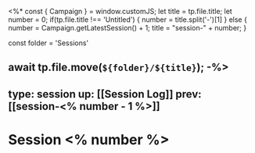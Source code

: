 <%* const { Campaign } = window.customJS;
let title = tp.file.title;
let number = 0;
if(tp.file.title !== 'Untitled') {
	number = title.split('-')[1]
} else {
	number = Campaign.getLatestSession() + 1;
	title = "session-" + number;
}

const folder = 'Sessions'

await tp.file.move(`${folder}/${title}`);
-%>
---
type: session
up: [[Session Log]]
prev: [[session-<% number - 1 %>]]
---

# Session <% number %>

